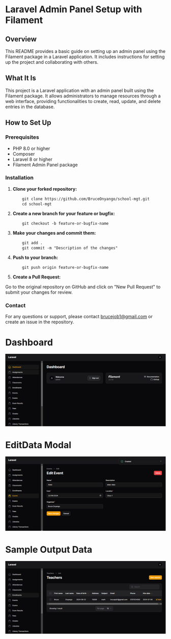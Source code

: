 # Laravel Admin Panel Setup with Filament

## Overview

This README provides a basic guide on setting up an admin panel using the Filament package in a Laravel application. It includes instructions for setting up the project and collaborating with others.

## What It Is

This project is a Laravel application with an admin panel built using the Filament package. It allows administrators to manage resources through a web interface, providing functionalities to create, read, update, and delete entries in the database.

## How to Set Up

### Prerequisites

- PHP 8.0 or higher
- Composer
- Laravel 8 or higher
- Filament Admin Panel package

### Installation

1. **Clone your forked repository:**

    ```
        git clone https://github.com/BruceOnyango/school-mgt.git
        cd school-mgt
    ```

2. **Create a new branch for your feature or bugfix:**

    ```
        git checkout -b feature-or-bugfix-name
    ```

3. **Make your changes and commit them:**

    ```
        git add .
        git commit -m "Description of the changes"
    ```

4. **Push to your branch:**

    ```
        git push origin feature-or-bugfix-name
    ```

5. **Create a Pull Request:**

Go to the original repository on GitHub and click on "New Pull Request" to submit your changes for review.
  

### Contact

For any questions or support, please contact brucejob1@gmail.com or create an issue in the repository.

# Dashboard
![Screenshot 1](public/dashboard.png)

# EditData Modal
![Screenshot 2](public/editData.png)

# Sample Output Data
![Screenshot 3](public/sampleData.png)
